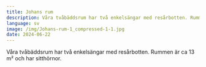 ```yaml
---
title: Johans rum
description: Våra tvåbäddsrum har två enkelsängar med resårbotten. Rummen är ca 13 m² och har sitthörnor.
language: sv
image: /img/Johans-rum-1_compressed-1-1.jpg
date: 2024-06-22
---
```


Våra tvåbäddsrum har två enkelsängar med resårbotten. Rummen är ca 13 m² och har sitthörnor.